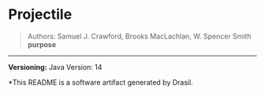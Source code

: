 # Projectile 
> Authors:  Samuel J. Crawford, Brooks MacLachlan, W. Spencer Smith 
 >  __purpose__
------------------------------------------------------------
**Versioning:** 
 Java Version: 14


*This README is a software artifact generated by Drasil.
